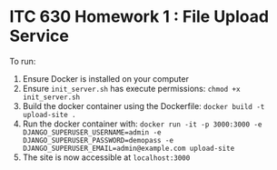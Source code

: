 # ITC 630 Homework 1 : File Upload Service

To run:

1. Ensure Docker is installed on your computer
2. Ensure `init_server.sh` has execute permissions: `chmod +x init_server.sh`
3. Build the docker container using the Dockerfile: `docker build -t upload-site .`
4. Run the docker container with: `docker run -it -p 3000:3000 -e DJANGO_SUPERUSER_USERNAME=admin -e DJANGO_SUPERUSER_PASSWORD=demopass -e DJANGO_SUPERUSER_EMAIL=admin@example.com upload-site`
5. The site is now accessible at `localhost:3000`